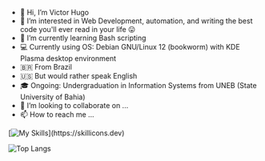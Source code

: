 - 👋 Hi, I’m Victor Hugo
- 👀 I’m interested in Web Development, automation, and writing the best code you'll ever read in your life 😛
- 🌱 I’m currently learning Bash scripting
- 💻 Currently using OS: Debian GNU/Linux 12 (bookworm) with KDE Plasma desktop environment
- 🇧🇷 From Brazil
- 🇺🇸 But would rather speak English
- 🎓 Ongoing: Undergraduation in Information Systems from UNEB (State University of Bahia)
- 💞️ I’m looking to collaborate on ...
- 📫 How to reach me ...

<!---
wilyJ80/wilyJ80 is a ✨ special ✨ repository because its `README.md` (this file) appears on your GitHub profile.
You can click the Preview link to take a look at your changes.
--->

[![My Skills](https://skillicons.dev/icons?i=bash,c,docker,java,linux,neovim,vim,)](https://skillicons.dev)

![Top Langs](https://github-readme-stats.vercel.app/api/top-langs/?username=wilyJ80&layout=compact)
